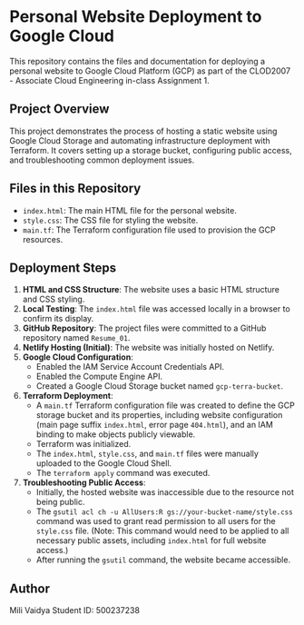 # Personal Website Deployment to Google Cloud

This repository contains the files and documentation for deploying a personal website to Google Cloud Platform (GCP) as part of the CLOD2007 - Associate Cloud Engineering in-class Assignment 1.

## Project Overview

This project demonstrates the process of hosting a static website using Google Cloud Storage and automating infrastructure deployment with Terraform. It covers setting up a storage bucket, configuring public access, and troubleshooting common deployment issues.

## Files in this Repository

* `index.html`: The main HTML file for the personal website.
* `style.css`: The CSS file for styling the website.
* `main.tf`: The Terraform configuration file used to provision the GCP resources.

## Deployment Steps

1.  **HTML and CSS Structure**: The website uses a basic HTML structure and CSS styling.
2.  **Local Testing**: The `index.html` file was accessed locally in a browser to confirm its display.
3.  **GitHub Repository**: The project files were committed to a GitHub repository named `Resume_01`.
4.  **Netlify Hosting (Initial)**: The website was initially hosted on Netlify.
5.  **Google Cloud Configuration**:
    * Enabled the IAM Service Account Credentials API.
    * Enabled the Compute Engine API.
    * Created a Google Cloud Storage bucket named `gcp-terra-bucket`.
6.  **Terraform Deployment**:
    * A `main.tf` Terraform configuration file was created to define the GCP storage bucket and its properties, including website configuration (main page suffix `index.html`, error page `404.html`), and an IAM binding to make objects publicly viewable.
    * Terraform was initialized.
    * The `index.html`, `style.css`, and `main.tf` files were manually uploaded to the Google Cloud Shell.
    * The `terraform apply` command was executed.
7.  **Troubleshooting Public Access**:
    * Initially, the hosted website was inaccessible due to the resource not being public.
    * The `gsutil acl ch -u AllUsers:R gs://your-bucket-name/style.css` command was used to grant read permission to all users for the `style.css` file. (Note: This command would need to be applied to all necessary public assets, including `index.html` for full website access.)
    * After running the `gsutil` command, the website became accessible.

## Author

Mili Vaidya
Student ID: 500237238